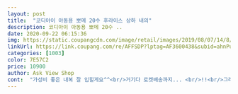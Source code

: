 ```yaml
---
layout: post 
title:  "코디아이 아동용 뽀메 20수 후라이스 상하 내의" 
description: 코디아이 아동용 뽀메 20수 ..
date: 2020-09-22 06:15:36 
img: https://static.coupangcdn.com/image/retail/images/2019/08/07/14/8/6b87f4ef-06a2-4a85-a681-174f54487292.jpg 
linkUrl: https://link.coupang.com/re/AFFSDP?lptag=AF3600438&subid=ahnPublicAsk&pageKey=275926601&itemId=873384832&vendorItemId=5205697781&traceid=V0-113-0ec8ad832832d0db 
categories: [1003] 
color: 7E57C2 
price: 10900 
author: Ask View Shop 
cont:  "가성비 좋은 내복 잘 입힐게요^^<br/>거기다 로켓배송까지... <br/>!!<br/>그래서 사과 디자인이 안 이쁘네요 ㅠ<br/>넘 귀여워요<br/>늘어나네요<br/>다리가 길어서 한번 접어서<br/>다만 그림 프린트는 세탁을 많이 하고 건조기에 돌리면<br/>모이몰른 80호보다<br/>빨아도 색바램도 없어서 좋아요<br/>사진과 똑같아요 ㅎ<br/>살짝 도톰하니<br/>상품도 절대 하자 있는게 아니에요<br/>색감도 쨍하고<br/>세번 접어 입혔어요.<br/><br/>아기들은 금방금방 크니까<br/>아직 키가 80이 안돼서<br/>앞으로도 코디아이 애용할게용^^<br/>어떻게 만족을 안할 수가 있나요ㅠㅠ<br/>여유있게 시킨다고 한건데<br/>옷감 자체가 20수 후라이스라서<br/>요즘 넘 잘 먹고 잘 커서<br/>요즘 입기 딱 좋고<br/>울 아가야는 64일 5키로 아가입니다^^<br/>으앙 넘 귀여워요<br/>이게 살짝 더 크네유<br/>입혀야 하지만<br/>전 후 달라진건 없고<br/>집에서 입는 실내복 치고는<br/>쩍쩍 갈라질 것 같네용 뭐 내복이라 상관 없어요<br/>쿠팡이 제일 저렴하네요!!<br/>한 달 있음 맞을 듯 싶어요<br/>한번 빨아서 입혔는데<br/>항상 코디아이 내복을 애용하고 있어요<br/>허벅지 쪽은 튼실해서 사과가<br/>" 
---
```

